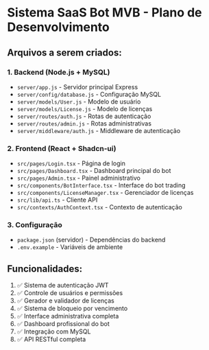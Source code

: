 # Sistema SaaS Bot MVB - Plano de Desenvolvimento

## Arquivos a serem criados:

### 1. Backend (Node.js + MySQL)
- `server/app.js` - Servidor principal Express
- `server/config/database.js` - Configuração MySQL
- `server/models/User.js` - Modelo de usuário
- `server/models/License.js` - Modelo de licenças
- `server/routes/auth.js` - Rotas de autenticação
- `server/routes/admin.js` - Rotas administrativas
- `server/middleware/auth.js` - Middleware de autenticação

### 2. Frontend (React + Shadcn-ui)
- `src/pages/Login.tsx` - Página de login
- `src/pages/Dashboard.tsx` - Dashboard principal do bot
- `src/pages/Admin.tsx` - Painel administrativo
- `src/components/BotInterface.tsx` - Interface do bot trading
- `src/components/LicenseManager.tsx` - Gerenciador de licenças
- `src/lib/api.ts` - Cliente API
- `src/contexts/AuthContext.tsx` - Contexto de autenticação

### 3. Configuração
- `package.json` (servidor) - Dependências do backend
- `.env.example` - Variáveis de ambiente

## Funcionalidades:
1. ✅ Sistema de autenticação JWT
2. ✅ Controle de usuários e permissões
3. ✅ Gerador e validador de licenças
4. ✅ Sistema de bloqueio por vencimento
5. ✅ Interface administrativa completa
6. ✅ Dashboard profissional do bot
7. ✅ Integração com MySQL
8. ✅ API RESTful completa